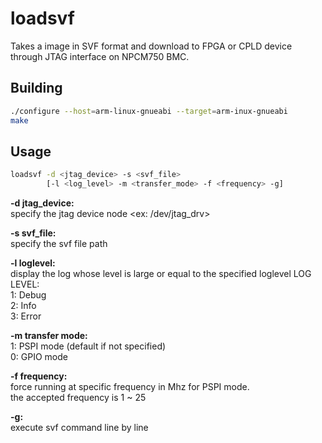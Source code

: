 # loadsvf

Takes a image in SVF format and download to FPGA or CPLD device through JTAG interface on NPCM750 BMC.

## Building

```bash
./configure --host=arm-linux-gnueabi --target=arm-inux-gnueabi
make
```

## Usage

```bash
loadsvf -d <jtag_device> -s <svf_file>
        [-l <log_level> -m <transfer_mode> -f <frequency> -g]
```

**-d jtag_device:**  
specify the jtag device node <ex: /dev/jtag_drv>

**-s svf_file:**  
specify the svf file path  

**-l loglevel:**  
display the log whose level is large or equal to the specified loglevel
LOG LEVEL:  
1: Debug  
2: Info  
3: Error  

**-m transfer mode:**  
1: PSPI mode (default if not specified)  
0: GPIO mode  

**-f frequency:**  
force running at specific frequency in Mhz for PSPI mode.  
the accepted frequency is 1 ~ 25  

**-g:**  
execute svf command line by line  


